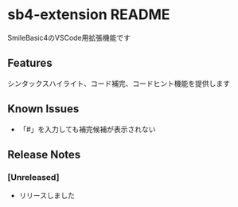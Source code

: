 # sb4-extension README

SmileBasic4のVSCode用拡張機能です

## Features

シンタックスハイライト、コード補完、コードヒント機能を提供します

## Known Issues

- 「#」を入力しても補完候補が表示されない

## Release Notes

### [Unreleased]

- リリースしました